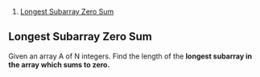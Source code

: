 1. [Longest Subarray Zero Sum](#Longest-Subarray-Zero-Sum)


## Longest Subarray Zero Sum

Given an array A of N integers. Find the length of the **longest subarray in the array which sums to zero.**

